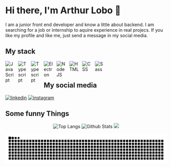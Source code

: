 # Hi there, I'm Arthur Lobo 👋

I am a junior front end developer and know a little about backend. I am searching for a job or internship to aquire experience in real projecs. If you like my profile and like me, just send a message in my social media.

## My stack

<div>
  <img align="left" alt="JavaScript" width="30px" style="padding-right:10px;" src="https://cdn.jsdelivr.net/gh/devicons/devicon/icons/javascript/javascript-original.svg" />

  <img align="left" alt="Typescript" width="30px" style="padding-right:10px;" src="https://cdn.jsdelivr.net/gh/devicons/devicon/icons/typescript/typescript-original.svg" />

  <img align="left" alt="Typescript" width="30px" style="padding-right:10px;" src="https://cdn.jsdelivr.net/gh/devicons/devicon/icons/react/react-original.svg" />

  <img align="left" alt="Electron" width="30px" style="padding-right:10px;" src="https://cdn.jsdelivr.net/gh/devicons/devicon/icons/electron/electron-original.svg" />

  <img align="left" alt="NodeJS" width="30px" style="padding-right:10px;" src="https://cdn.jsdelivr.net/gh/devicons/devicon/icons/nodejs/nodejs-original.svg" />

  <img align="left" alt="HTML" width="30px" style="padding-right:10px;" src="https://cdn.jsdelivr.net/gh/devicons/devicon/icons/html5/html5-original.svg" />

  <img align="left" alt="CSS" width="30px" style="padding-right:10px;" src="https://cdn.jsdelivr.net/gh/devicons/devicon/icons/css3/css3-original.svg" />

  <img align="left" alt="Sass" width="30px" style="padding-right:10px;" src="https://cdn.jsdelivr.net/gh/devicons/devicon/icons/sass/sass-original.svg" />
</div>

<br/><br/>

## My social media

[![linkedin](https://img.shields.io/badge/-Arthur%20Lobo-05122A?style=flat&logo=linkedin)](https://www.linkedin.com/in/arthur-lobo-940a99263/)
[![instagram](https://img.shields.io/badge/-Arthur%20Lobo-05122A?style=flat&logo=instagram)](https://www.instagram.com/arthur_cipriano_lobo/)

## Some funny Things

<div align="center">
  
![Top Langs](https://github-readme-stats.vercel.app/api/top-langs/?username=ArthurLobopro&theme=radical&layout=compact&card_width=290&&langs_count=4)
![Github Stats](https://github-readme-stats.vercel.app/api?username=arthurlobopro&show_icons=true&theme=radical&hide=issues&hide_title=true)
![](https://github-readme-streak-stats.herokuapp.com?user=Ak4ts&theme=react&date_format=M%20j%5B%2C%20Y%5D&theme=radical)
</div>


<div align="center">
  <picture>
  <source media="(prefers-color-scheme: dark)" srcset="https://raw.githubusercontent.com/arthurlobopro/arthurlobopro/output/github-contribution-grid-snake-dark.svg">
  <source media="(prefers-color-scheme: light)" srcset="https://raw.githubusercontent.com/arthurlobopro/arthurlobopro/output/github-contribution-grid-snake.svg">
  <img alt="github contribution grid snake animation" src="https://raw.githubusercontent.com/arthurlobopro/arthurlobopro/output/github-contribution-grid-snake.svg">
</picture>
</div>
